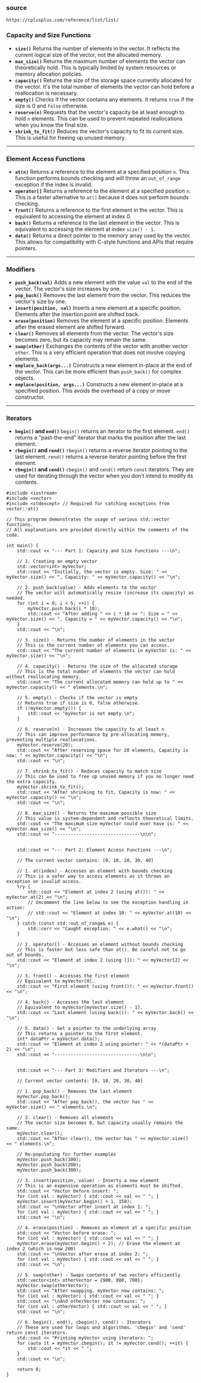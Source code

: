 


### source

```
https://cplusplus.com/reference/list/list/
```




### Capacity and Size Functions

* **`size()`**
    Returns the number of elements in the vector. It reflects the current logical size of the vector, not the allocated memory.
* **`max_size()`**
    Returns the maximum number of elements the vector can theoretically hold. This is typically limited by system resources or memory allocation policies.
* **`capacity()`**
    Returns the size of the storage space currently allocated for the vector. It's the total number of elements the vector can hold before a reallocation is necessary.
* **`empty()`**
    Checks if the vector contains any elements. It returns `true` if the size is 0 and `false` otherwise.
* **`reserve(n)`**
    Requests that the vector's capacity be at least enough to hold `n` elements. This can be used to prevent repeated reallocations when you know the final size.
* **`shrink_to_fit()`**
    Reduces the vector's capacity to fit its current size. This is useful for freeing up unused memory.

---

### Element Access Functions

* **`at(n)`**
    Returns a reference to the element at a specified position `n`. This function performs bounds checking and will throw an `out_of_range` exception if the index is invalid.
* **`operator[]`**
    Returns a reference to the element at a specified position `n`. This is a faster alternative to `at()` because it does not perform bounds checking.
* **`front()`**
    Returns a reference to the first element in the vector. This is equivalent to accessing the element at index 0.
* **`back()`**
    Returns a reference to the last element in the vector. This is equivalent to accessing the element at index `size() - 1`.
* **`data()`**
    Returns a direct pointer to the memory array used by the vector. This allows for compatibility with C-style functions and APIs that require pointers.

---

### Modifiers

* **`push_back(val)`**
    Adds a new element with the value `val` to the end of the vector. The vector's size increases by one.
* **`pop_back()`**
    Removes the last element from the vector. This reduces the vector's size by one.
* **`insert(position, val)`**
    Inserts a new element at a specific position. Elements after the insertion point are shifted back.
* **`erase(position)`**
    Removes the element at a specific position. Elements after the erased element are shifted forward.
* **`clear()`**
    Removes all elements from the vector. The vector's size becomes zero, but its capacity may remain the same.
* **`swap(other)`**
    Exchanges the contents of the vector with another vector `other`. This is a very efficient operation that does not involve copying elements.
* **`emplace_back(args...)`**
    Constructs a new element in-place at the end of the vector. This can be more efficient than `push_back()` for complex objects.
* **`emplace(position, args...)`**
    Constructs a new element in-place at a specified position. This avoids the overhead of a copy or move constructor.

---

### Iterators

* **`begin()` and `end()`**
    `begin()` returns an iterator to the first element. `end()` returns a "past-the-end" iterator that marks the position after the last element.
* **`rbegin()` and `rend()`**
    `rbegin()` returns a reverse iterator pointing to the last element. `rend()` returns a reverse iterator pointing before the first element.
* **`cbegin()` and `cend()`**
    `cbegin()` and `cend()` return `const` iterators. They are used for iterating through the vector when you don't intend to modify its contents.



```
#include <iostream>
#include <vector>
#include <stdexcept> // Required for catching exceptions from vector::at()

// This program demonstrates the usage of various std::vector functions.
// All explanations are provided directly within the comments of the code.

int main() {
    std::cout << "--- Part 1: Capacity and Size Functions ---\n";

    // 1. Creating an empty vector
    std::vector<int> myVector;
    std::cout << "Initially, the vector is empty. Size: " << myVector.size() << ", Capacity: " << myVector.capacity() << "\n";

    // 2. push_back(value) - Adds elements to the vector
    // The vector will automatically resize (increase its capacity) as needed.
    for (int i = 0; i < 5; ++i) {
        myVector.push_back(i * 10);
        std::cout << "After adding " << i * 10 << ": Size = " << myVector.size() << ", Capacity = " << myVector.capacity() << "\n";
    }
    std::cout << "\n";

    // 3. size() - Returns the number of elements in the vector
    // This is the current number of elements you can access.
    std::cout << "The current number of elements in myVector is: " << myVector.size() << "\n";

    // 4. capacity() - Returns the size of the allocated storage
    // This is the total number of elements the vector can hold without reallocating memory.
    std::cout << "The current allocated memory can hold up to " << myVector.capacity() << " elements.\n";

    // 5. empty() - Checks if the vector is empty
    // Returns true if size is 0, false otherwise.
    if (!myVector.empty()) {
        std::cout << "myVector is not empty.\n";
    }

    // 6. reserve(n) - Increases the capacity to at least n
    // This can improve performance by pre-allocating memory, preventing multiple reallocations.
    myVector.reserve(20);
    std::cout << "After reserving space for 20 elements, Capacity is now: " << myVector.capacity() << "\n";
    std::cout << "\n";

    // 7. shrink_to_fit() - Reduces capacity to match size
    // This can be used to free up unused memory if you no longer need the extra capacity.
    myVector.shrink_to_fit();
    std::cout << "After shrinking to fit, Capacity is now: " << myVector.capacity() << "\n";
    std::cout << "\n";

    // 8. max_size() - Returns the maximum possible size
    // This value is system-dependent and reflects theoretical limits.
    std::cout << "The maximum size myVector could ever have is: " << myVector.max_size() << "\n";
    std::cout << "--------------------------------\n\n";


    std::cout << "--- Part 2: Element Access Functions ---\n";

    // The current vector contains: [0, 10, 20, 30, 40]

    // 1. at(index) - Accesses an element with bounds checking
    // This is a safer way to access elements as it throws an exception on invalid access.
    try {
        std::cout << "Element at index 2 (using at()): " << myVector.at(2) << "\n";
        // Uncomment the line below to see the exception handling in action:
        // std::cout << "Element at index 10: " << myVector.at(10) << "\n";
    } catch (const std::out_of_range& e) {
        std::cerr << "Caught exception: " << e.what() << "\n";
    }

    // 2. operator[] - Accesses an element without bounds checking
    // This is faster but less safe than at(). Be careful not to go out of bounds.
    std::cout << "Element at index 2 (using []): " << myVector[2] << "\n";

    // 3. front() - Accesses the first element
    // Equivalent to myVector[0].
    std::cout << "First element (using front()): " << myVector.front() << "\n";

    // 4. back() - Accesses the last element
    // Equivalent to myVector[myVector.size() - 1].
    std::cout << "Last element (using back()): " << myVector.back() << "\n";

    // 5. data() - Get a pointer to the underlying array
    // This returns a pointer to the first element.
    int* dataPtr = myVector.data();
    std::cout << "Element at index 2 using pointer: " << *(dataPtr + 2) << "\n";
    std::cout << "--------------------------------\n\n";


    std::cout << "--- Part 3: Modifiers and Iterators ---\n";

    // Current vector contents: [0, 10, 20, 30, 40]

    // 1. pop_back() - Removes the last element
    myVector.pop_back();
    std::cout << "After pop_back(), the vector has " << myVector.size() << " elements.\n";

    // 2. clear() - Removes all elements
    // The vector size becomes 0, but capacity usually remains the same.
    myVector.clear();
    std::cout << "After clear(), the vector has " << myVector.size() << " elements.\n";

    // Re-populating for further examples
    myVector.push_back(100);
    myVector.push_back(200);
    myVector.push_back(300);

    // 3. insert(position, value) - Inserts a new element
    // This is an expensive operation as elements must be shifted.
    std::cout << "Vector before insert: ";
    for (int val : myVector) { std::cout << val << " "; }
    myVector.insert(myVector.begin() + 1, 150);
    std::cout << "\nVector after insert at index 1: ";
    for (int val : myVector) { std::cout << val << " "; }
    std::cout << "\n";

    // 4. erase(position) - Removes an element at a specific position
    std::cout << "Vector before erase: ";
    for (int val : myVector) { std::cout << val << " "; }
    myVector.erase(myVector.begin() + 2); // Erase the element at index 2 (which is now 200)
    std::cout << "\nVector after erase at index 2: ";
    for (int val : myVector) { std::cout << val << " "; }
    std::cout << "\n";

    // 5. swap(other) - Swaps contents of two vectors efficiently
    std::vector<int> otherVector = {900, 800, 700};
    myVector.swap(otherVector);
    std::cout << "After swapping, myVector now contains: ";
    for (int val : myVector) { std::cout << val << " "; }
    std::cout << "\nAnd otherVector now contains: ";
    for (int val : otherVector) { std::cout << val << " "; }
    std::cout << "\n";

    // 6. begin(), end(), cbegin(), cend() - Iterators
    // These are used for loops and algorithms. 'cbegin' and 'cend' return const iterators.
    std::cout << "Printing myVector using iterators: ";
    for (auto it = myVector.cbegin(); it != myVector.cend(); ++it) {
        std::cout << *it << " ";
    }
    std::cout << "\n";

    return 0;
}


```